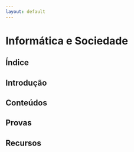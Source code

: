```yaml
---
layout: default
---
```


# Informática e Sociedade

## Índice


## Introdução


## Conteúdos


## Provas


## Recursos